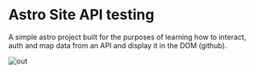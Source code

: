# Astro Site API testing

A simple astro project built for the purposes of learning how to interact, auth and map data from an API and display it in the DOM (github).

![out](/out.gif)
